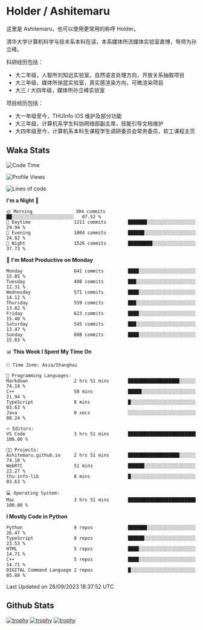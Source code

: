 # Holder / Ashitemaru

这里是 Ashitemaru，也可以使用更常用的称呼 Holder。

清华大学计算机科学与技术系本科在读，本系媒体所流媒体实验室直博，导师为孙立峰。

科研经历包括：

- 大二年级，人智所刘知远实验室，自然语言处理方向，开放关系抽取项目
- 大三年级，媒体所徐昆实验室，真实感渲染方向，可微渲染项目
- 大三 / 大四年级，媒体所孙立峰实验室

项目经历包括：

- 大一年级至今，THUInfo iOS 维护及部分功能
- 大三年级，计算机系学生科协网络部副主席，技能引导文档维护
- 大四年级至今，计算机系本科生课程学生调研委员会常务委员，软工课程主页

## Waka Stats

<!--START_SECTION:waka-->
![Code Time](http://img.shields.io/badge/Code%20Time-1%2C013%20hrs%2011%20mins-blue)

![Profile Views](http://img.shields.io/badge/Profile%20Views-20-blue)

![Lines of code](https://img.shields.io/badge/From%20Hello%20World%20I%27ve%20Written-2.9%20million%20lines%20of%20code-blue)

**I'm a Night 🦉** 

```text
🌞 Morning                304 commits         ██░░░░░░░░░░░░░░░░░░░░░░░   07.52 % 
🌆 Daytime                1211 commits        ███████░░░░░░░░░░░░░░░░░░   29.94 % 
🌃 Evening                1004 commits        ██████░░░░░░░░░░░░░░░░░░░   24.82 % 
🌙 Night                  1526 commits        █████████░░░░░░░░░░░░░░░░   37.73 % 
```
📅 **I'm Most Productive on Monday** 

```text
Monday                   641 commits         ████░░░░░░░░░░░░░░░░░░░░░   15.85 % 
Tuesday                  498 commits         ███░░░░░░░░░░░░░░░░░░░░░░   12.31 % 
Wednesday                571 commits         ████░░░░░░░░░░░░░░░░░░░░░   14.12 % 
Thursday                 559 commits         ███░░░░░░░░░░░░░░░░░░░░░░   13.82 % 
Friday                   623 commits         ████░░░░░░░░░░░░░░░░░░░░░   15.40 % 
Saturday                 545 commits         ███░░░░░░░░░░░░░░░░░░░░░░   13.47 % 
Sunday                   608 commits         ████░░░░░░░░░░░░░░░░░░░░░   15.03 % 
```


📊 **This Week I Spent My Time On** 

```text
🕑︎ Time Zone: Asia/Shanghai

💬 Programming Languages: 
Markdown                 2 hrs 51 mins       ███████████████████░░░░░░   74.19 % 
C++                      50 mins             █████░░░░░░░░░░░░░░░░░░░░   21.94 % 
TypeScript               8 mins              █░░░░░░░░░░░░░░░░░░░░░░░░   03.63 % 
Java                     0 secs              ░░░░░░░░░░░░░░░░░░░░░░░░░   00.24 % 

🔥 Editors: 
VS Code                  3 hrs 51 mins       █████████████████████████   100.00 % 

🐱‍💻 Projects: 
Ashitemaru.github.io     2 hrs 51 mins       ███████████████████░░░░░░   74.10 % 
WebRTC                   51 mins             ██████░░░░░░░░░░░░░░░░░░░   22.27 % 
thu-info-lib             8 mins              █░░░░░░░░░░░░░░░░░░░░░░░░   03.63 % 

💻 Operating System: 
Mac                      3 hrs 51 mins       █████████████████████████   100.00 % 
```

**I Mostly Code in Python** 

```text
Python                   9 repos             ███████░░░░░░░░░░░░░░░░░░   26.47 % 
TypeScript               8 repos             ██████░░░░░░░░░░░░░░░░░░░   23.53 % 
HTML                     5 repos             ████░░░░░░░░░░░░░░░░░░░░░   14.71 % 
C++                      5 repos             ████░░░░░░░░░░░░░░░░░░░░░   14.71 % 
DIGITAL Command Language 2 repos             █░░░░░░░░░░░░░░░░░░░░░░░░   05.88 % 
```




 Last Updated on 28/09/2023 18:37:52 UTC
<!--END_SECTION:waka-->

## Github Stats

[![trophy](https://github-profile-trophy.vercel.app/?username=Ashitemaru&column=7)](https://github.com/Ashitemaru)
[![trophy](https://github-readme-stats.vercel.app/api?username=Ashitemaru&show_icons=true&include_all_commits=true)](https://github.com/Ashitemaru)
[![trophy](https://github-readme-stats.vercel.app/api/top-langs/?username=Ashitemaru&layout=compact)](https://github.com/Ashitemaru)

<!--
**Ashitemaru/Ashitemaru** is a ✨ _special_ ✨ repository because its `README.md` (this file) appears on your GitHub profile.

Here are some ideas to get you started:

- 🔭 I’m currently working on ...
- 🌱 I’m currently learning ...
- 👯 I’m looking to collaborate on ...
- 🤔 I’m looking for help with ...
- 💬 Ask me about ...
- 📫 How to reach me: ...
- 😄 Pronouns: ...
- ⚡ Fun fact: ...
-->
